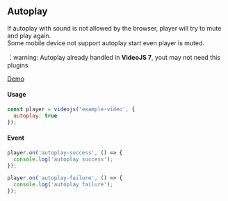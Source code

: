 ## Autoplay

If autoplay with sound is not allowed by the browser, player will try to mute and play again.<br>
Some mobile device not support autoplay start even player is muted.

：warning: Autoplay already handled in **VideoJS 7**, yout may not need this plugins

[Demo](https://pong420.github.io/videojs-plus/examples/autoplay.html)

#### Usage

```js
const player = videojs('example-video', {
  autoplay: true
});
```

#### Event

```js
player.on('autoplay-success', () => {
  console.log('autoplay success');
});

player.on('autoplay-failure', () => {
  console.log('autoplay failure');
});
```
